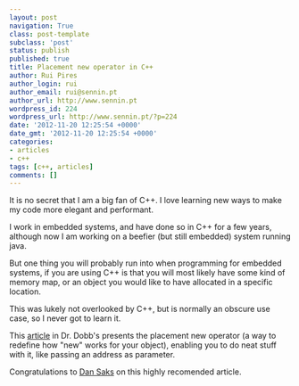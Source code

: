 ```yaml
---
layout: post
navigation: True
class: post-template
subclass: 'post'
status: publish
published: true
title: Placement new operator in C++
author: Rui Pires
author_login: rui
author_email: rui@sennin.pt
author_url: http://www.sennin.pt
wordpress_id: 224
wordpress_url: http://www.sennin.pt/?p=224
date: '2012-11-20 12:25:54 +0000'
date_gmt: '2012-11-20 12:25:54 +0000'
categories:
- articles
- c++
tags: [c++, articles]
comments: []
---
```

<p>It is no secret that I am a big fan of C++. I love learning new ways to make my code more elegant and performant.</p>
<p>I work in embedded systems, and have done so in C++ for a few years, although now I am working on a beefier (but still embedded) system running java.</p>
<p>But one thing you will probably run into when programming for embedded systems, if you are using C++ is that you will most likely have some kind of memory map, or an object you would like to have allocated in a specific location.</p>
<p>This was lukely not overlooked by C++, but is normally an obscure use case, so I never got to learn it.</p>
<p>This <a href="http://www.drdobbs.com/cpp/calling-constructors-with-placement-new/232901023">article</a> in Dr. Dobb's presents the placement new operator (a way to redefine how "new" works for your object), enabling you to do neat stuff with it, like passing an address as parameter.</p>
<p>Congratulations to <a href="http://www.dansaks.com">Dan Saks</a> on this highly recomended article.</p>
